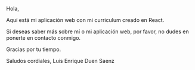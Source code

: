 Hola,

Aquí está mi aplicación web con mi curriculum creado en React.

Si deseas saber más sobre mí o mi aplicación web, por favor, no dudes en ponerte en contacto conmigo.

Gracias por tu tiempo.

Saludos cordiales,
Luis Enrique Duen Saenz